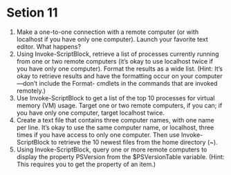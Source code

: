 # Setion 11

1. Make a one-to-one connection with a remote computer (or with localhost if you have only one computer). Launch your favorite text editor. What happens?
2. Using Invoke-ScriptBlock, retrieve a list of processes currently running from one or two remote computers (it’s okay to use localhost twice if you have only one computer). Format the results as a wide list. (Hint: It’s okay to retrieve results and have the formatting occur on your computer—don’t include the Format- cmdlets in the commands that are invoked remotely.)
3. Use Invoke-ScriptBlock to get a list of the top 10 processes for virtual memory (VM) usage. Target one or two remote computers, if you can; if you have only one computer, target localhost twice.
4. Create a text file that contains three computer names, with one name per line. It’s okay to use the same computer name, or localhost, three times if you have access to only one computer. Then use Invoke-ScriptBlock to retrieve the 10 newest files from the home directory (~).
5. Using Invoke-ScriptBlock, query one or more remote computers to display the property PSVersion from the $PSVersionTable variable. (Hint: This requires you to get the property of an item.)
